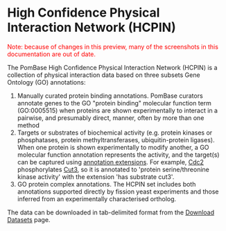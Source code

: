 # High Confidence Physical Interaction Network (HCPIN)

<div style="color: red">
  Note: because of changes in this preview, many of the screenshots in
  this documentation are out of date.
</div>

The PomBase High Confidence Physical Interaction Network (HCPIN) is a
collection of physical interaction data based on three subsets Gene
Ontology (GO) annotations:

1.  Manually curated protein binding annotations. PomBase curators
    annotate genes to the GO "protein binding" molecular function term
    (GO:0005515) when proteins are shown experimentally to interact in a
    pairwise, and presumably direct, manner, often by more than one
    method
2.  Targets or substrates of biochemical activity (e.g. protein kinases
    or phosphatases, protein methyltransferases, ubiquitin-protein
    ligases). When one protein is shown experimentally to modify
    another, a GO molecular function annotation represents the activity,
    and the target(s) can be captured using [annotation
    extensions](/documentation/gene-page-gene-ontology#ann_ext). For
    example, [Cdc2](/gene/SPBC11B10.09) phosphorylates
    [Cut3](/gene/SPBC146.03c), so it is annotated to 'protein
    serine/threonine kinase activity' with the extension 'has substrate
    cut3'.
3.  GO protein complex annotations. The HCPIN set includes both
    annotations supported directly by fission yeast experiments and
    those inferred from an experimentally characterised ortholog.

The data can be downloaded in tab-delimited format from the [Download
Datasets](/downloads/datasets) page.
